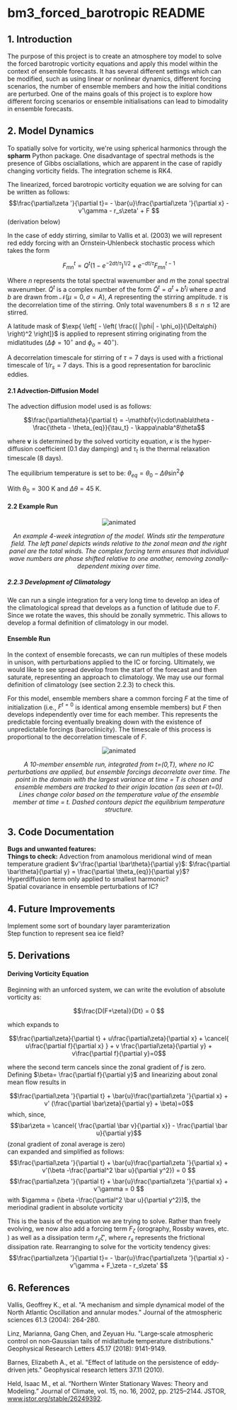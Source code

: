 # bm3_forced_barotropic README

## 1. Introduction
The purpose of this project is to create an atmosphere toy model to solve the forced barotropic vorticity equations and apply this model within the context of ensemble forecasts. It has several different settings which can be modified, such as using linear or nonlinear dynamics, different forcing scenarios, the number of ensemble members and how the initial conditions are perturbed. One of the mains goals of this project is to explore how different forcing scenarios or ensemble initialisations can lead to bimodality in ensemble forecasts.

## 2. Model Dynamics
To spatially solve for vorticity, we're using spherical harmonics through the **spharm** Python package. One disadvantage of spectral methods is the presence of Gibbs osciallations, which are apparent in the case of rapidly changing vorticity fields. The integration scheme is RK4.

The linearized, forced barotropic vorticity equation we are solving for can be written as follows:
$$\frac{\partial\zeta '}{\partial t}= - \bar{u}\frac{\partial\zeta '}{\partial x} - v'\gamma - r_s\zeta' + F $$
(derivation below)

In the case of eddy stirring, similar to Vallis et al. (2003) we will represent red eddy forcing with an Ornstein‐Uhlenbeck stochastic process which takes the form

$$ F_{mn}^{t} = Q^{t} ( 1 - e^{-2dt/\tau} )^{1/2} + e^{-dt/\tau}F_{mn}^{t-1} $$

Where $n$ represents the total spectral wavenumber and $m$ the zonal spectral wavenumber. $\tilde{Q}^t$ is a complex number of the form $\tilde{Q}^t = a^t+ b^t i$ where $a$ and $b$ are drawn from $\mathcal{N}(\mu=0,\sigma=A)$, $A$ representing the stirring amplitude. $\tau$ is the decorrelation time of the stirring. Only total wavenumbers $8\le n \le 12$ are stirred. 

A latitude mask of  $\exp{ \left[ - \left( \frac{( |\phi| - \phi_o)}{\Delta\phi} \right)^2 \right]}$ is applied to represent stirring originating from the midlatitudes ($\Delta\phi=10^\circ$ and $\phi_o=40^\circ$).

A decorrelation timescale for stirring of $\tau=7$ days is used with a frictional timescale of $1/r_s = 7$ days. This is a good representation for baroclinic eddies.


#### 2.1 Advection-Diffusion Model
The advection diffusion model used is as follows:

$$\frac{\partial\theta}{\partial t} = -\mathbf{v}\cdot\nabla\theta - \frac{\theta - \theta_{eq}}{\tau_t} - \kappa\nabla^8\theta$$

where $\mathbf{v}$ is determined by the solved vorticity equation, $\kappa$ is the hyper-diffusion coefficient (0.1 day damping) and $\tau_t$ is the thermal relaxation timescale (8 days). 

The equilibrium temperature is set to be:
$\theta_{eq} = \theta_0 - \Delta\theta\sin^2\phi$

With $\theta_0 = 300$ K and $\Delta\theta=45$ K. 


#### 2.2 Example Run

<p align="center">
  <img src="https://github.com/cdb227/bm3_forced_barotropic/blob/main/images/overview.gif" alt="animated" />
</p>
<p align="center">
  <em>An example 4-week integration of the model. Winds stir the temperature field. The left panel depicts winds relative to the zonal mean and the right panel are the total winds. The complex forcing term ensures that individual wave numbers are phase shifted relative to one another, removing zonally-dependent mixing over time.</em>
</p>


##### 2.2.3 Development of Climatology

We can run a single integration for a very long time to develop an idea of the climatological spread that develops as a function of latitude due to $F$. Since we rotate the waves, this should be zonally symmetric. This allows to develop a formal definition of climatology in our model.

#### Ensemble Run

In the context of ensemble forecasts, we can run multiples of these models in unison, with perturbations applied to the IC or forcing. Ultimately, we would like to see spread develop from the start of the forecast and then saturate, representing an approach to climatology. We may use our formal definition of climatology (see section 2.2.3) to check this.

For this model, ensemble members share a common forcing $F$ at the time of initialization (i.e., $F^{t=0}$ is identical among ensemble members) but $F$ then develops independently over time for each member. This represents the predictable forcing eventually breaking down with the existence of unpredictable forcings (baroclinicity). The timescale of this process is proportional to the decorrelation timescale of $F$.


<p align="center">
 <img src="https://github.com/cdb227/bm3_forced_barotropic/blob/main/images/espread.gif" alt="animated" />
</p>
<p align="center">
  <em>
  A 10-member ensemble run, integrated from t=(0,T), where no IC perturbations are applied, but ensemble forcings decorrelate over time. The point in the domain with the largest variance at time = T is chosen and ensemble members are tracked to their origin location (as seen at t=0). Lines change color based on the temperature value of the ensemble member at time = t. Dashed contours depict the equilibrium temperature structure.
  </em>
</p>

<!-- 
<p align="center">
  <img src="https://github.com/cdb227/bm3_forced_barotropic/blob/main/images/ensemble_sim.png"  />
</p>
<p align="center">
  <em>
  A 200-member ensemble run, where no IC perturbations are applied, but ensemble forcings decorrelate over time. A randomly selected point is used to show how ensemble spread develops over time (second row). The spread over all longitudes at that latitude is also shown (third row). Dashed lines indicate when the ensemble has formally approached the climatological spread. 
  </em>
</p> -->



## 3. Code Documentation

**Bugs and unwanted features:**<br>
**Things to check:** Advection from anamolous meridional wind of mean temperature gradient $v'\frac{\partial \bar\theta}{\partial y}$: $\frac{\partial \bar\theta}{\partial y} = \frac{\partial \theta_{eq}}{\partial y}$?
<br>
Hyperdiffusion term only applied to smallest harmonic? <br>
Spatial covariance in ensemble perturbations of IC?

## 4. Future Improvements
Implement some sort of boundary layer paramterization <br>
Step function to represent sea ice field?

## 5. Derivations

#### Deriving Vorticity Equation

Beginning with an unforced system, we can write the evolution of absolute vorticity as:

$$\frac{D(F+\zeta)}{Dt} = 0 $$

which expands to

$$\frac{\partial\zeta}{\partial t} + u\frac{\partial\zeta}{\partial x} + \cancel{ u\frac{\partial f}{\partial x} } + v \frac{\partial\zeta}{\partial y} + v\frac{\partial f}{\partial y}=0$$

where the second term cancels since the zonal gradient of $f$ is zero. <br>
Defining $\beta= \frac{\partial f}{\partial y}$ and linearizing about zonal mean flow results in

$$\frac{\partial\zeta '}{\partial t} + \bar{u}\frac{\partial\zeta '}{\partial x} + v' (\frac{\partial \bar\zeta}{\partial y} + \beta)=0$$
which, since, 
$$\bar\zeta = \cancel{ \frac{\partial \bar v}{\partial x}} - \frac{\partial \bar u}{\partial y}$$
(zonal gradient of zonal average is zero)<br>
can expanded and simplified as follows:
$$\frac{\partial\zeta '}{\partial t} + \bar{u}\frac{\partial\zeta '}{\partial x} + v'(\beta -\frac{\partial^2 \bar u}{\partial y^2}) = 0 $$
$$\frac{\partial\zeta '}{\partial t} + \bar{u}\frac{\partial\zeta '}{\partial x} + v'\gamma = 0 $$
with $\gamma = (\beta -\frac{\partial^2 \bar u}{\partial y^2})$, the meriodinal gradient in absolute vorticity <br>

This is the basis of the equation we are trying to solve. Rather than freely evolving, we now also add a forcing term $F_\zeta$ (orography, Rossby waves, etc. ) as well as a dissipation term $r_s\zeta'$, where $r_s$ represents the frictional dissipation rate. Rearranging to solve for the vorticity tendency gives:
$$\frac{\partial\zeta '}{\partial t}= - \bar{u}\frac{\partial\zeta '}{\partial x} - v'\gamma + F_\zeta - r_s\zeta' $$

<!-- #### Reproducing L18 climatology -->
<!-- ![Figure 1b of Linz et al (2018), representing the climatology produced by their advection-diffusion model](images/L18_fig1b.PNG) -->

<!-- ![An integration of our model](images/L18_singlerun.png) -->



## 6. References

Vallis, Geoffrey K., et al. "A mechanism and simple dynamical model of the North Atlantic Oscillation and annular modes." Journal of the atmospheric sciences 61.3 (2004): 264-280.

Linz, Marianna, Gang Chen, and Zeyuan Hu. "Large‐scale atmospheric control on non‐Gaussian tails of midlatitude temperature distributions." Geophysical Research Letters 45.17 (2018): 9141-9149.

Barnes, Elizabeth A., et al. "Effect of latitude on the persistence of eddy‐driven jets." Geophysical research letters 37.11 (2010).

Held, Isaac M., et al. “Northern Winter Stationary Waves: Theory and Modeling.” Journal of Climate, vol. 15, no. 16, 2002, pp. 2125–2144. JSTOR, www.jstor.org/stable/26249392.












